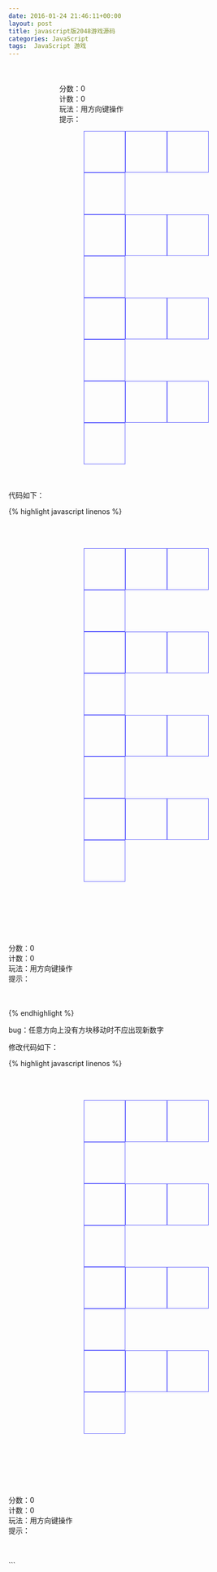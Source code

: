 ```yaml
---
date: 2016-01-24 21:46:11+00:00
layout: post
title: javascript版2048游戏源码
categories: JavaScript
tags:  JavaScript 游戏
---
```


<html>
<head>
    <meta http-equiv="Content-Type" content="text/html; charset=utf-8" />
    <title>2048</title>
    <style>
        *{margin: 0; padding: 0}
        #div1024{width: 600px; margin: 50px auto;overflow: hidden}
        .main{margin-left: 100px;}
        li{list-style:none}
        .main>li{width: 600px;overflow: hidden}
        .main>li ul li{border: 1px solid #6666ff;width: 80px;height: 80px;border-collapse:collapse; text-align: center;line-height: 80px;font-size: 36px;float: left}
    </style>
</head>
<body>
<div id="div1024">
	<div style="margin-left: 100px;">
    <div>分数：<span id="score">0</span></div>
    <div>计数：<span id="step">0</span></div>
    <div>玩法：<span id="tips">用方向键操作</span></div>
    <div>提示：<span id="tip"></span></div>
    </div>
<ul class="main">
    <li class="line0"><ul>
        <li></li>
        <li></li>
        <li></li>
        <li></li>
    </ul></li>
    <li class="line1"><ul>
        <li></li>
        <li></li>
        <li></li>
        <li></li>
    </ul></li>
    <li class="line2"><ul>
        <li></li>
        <li></li>
        <li></li>
        <li></li>
    </ul></li>
    <li class="line3"><ul>
        <li></li>
        <li></li>
        <li></li>
        <li></li>
    </ul></li>
</ul>
    
</div>
<script>
    window.onload=function(){
var game={
    // 随机产生的数字
    num:0,
    //剩余空格
    spacecounts:1,
	//是否增加数字
	addFlag:0,
	counts:0,
    score:0,
    step: -2,
    //横向数组与纵向数组
    arr:[],
    arr1:[],
    init:function(){
        game.style()
        document.getElementById('tip').innerHTML='游戏开始啦...'
		this.addFlag =1
        this.add()
        this.add()
    },
    add:function(){
        Math.random() > 0.5 ? this.num=2 :this.num=4
        var Lindex=Math.floor(Math.random()*4),
                Rindex=Math.floor(Math.random()*4),
                dom=document.getElementsByClassName('line'+Lindex)[0].getElementsByTagName('li')[Rindex]
		if(this.addFlag != 0){
		    if(dom.innerHTML=='') {
                dom.className='style'+this.num
                dom.innerHTML=this.num
			    this.step++
            }
            else{
                this.add()
            }
		}
		else{
			outerloop0:
			if(this.spacecounts == 0){
				//判断横向是否有值相同
                for(var i=0;i<4;i++){
                    for(var j=0;j<3;j++){
						inner=document.getElementsByClassName('line'+i)[0].getElementsByTagName('li')[j].innerHTML
						inner1=document.getElementsByClassName('line'+i)[0].getElementsByTagName('li')[j+1].innerHTML
                        if(Number(inner)==Number(inner1)){
                            break outerloop0;
                        }
                    }
                }
				
                //判断纵向是否有值相同
                for(var i=0;i<4;i++){
                    for(var j=0;j<3;j++){
						inner=document.getElementsByClassName('line'+j)[0].getElementsByTagName('li')[i].innerHTML
						inner1=document.getElementsByClassName('line'+(j+1))[0].getElementsByTagName('li')[i].innerHTML
                        if(Number(inner)==Number(inner1)){
                            break outerloop0;
                        }
                    }
                }
                alert('gameovar,你的分数是'+this.score)
                  
                
			}
		}
    },
    left:function(){
        var inner,
                inner1,
                m= 0,
                n=0
        this.spacecounts = 0
		this.addFlag = 0
        //横向数组，用于左右操作
        for(var i=0;i<4;i++){
            this.arr[i]=[]
             m=0
			 this.counts=1
			 n=0
            for(var j=0;j<4;j++){
               inner=document.getElementsByClassName('line'+i)[0].getElementsByTagName('li')[j].innerHTML
                if(inner){
                    this.arr[i][m]=Number(inner)
                    m++
					if(this.counts == 0) n++
					this.counts = 1
                }
                    else{
						this.spacecounts++
						if (this.counts == 1) n++
						this.counts = 0
                    }
                }
			if(n > 1) this.addFlag = 1
        }
        this.log(this.arr)
        //数组值合并
        for(var i=0;i<4;i++){
            for(var j=0;j<this.arr[i].length-1;j++){
                if(this.arr[i][j]==this.arr[i][j+1]){
                    this.score+=this.arr[i][j]*2
                    this.arr[i][j]+=this.arr[i][j]
                    this.arr[i].splice(j+1,1)
					this.addFlag =1
                }
            }
        }
        //赋值给dom
        for(var i=0;i<4;i++){
            len=this.arr[i].length
            for(var m=0;m<4;m++){
                document.getElementsByClassName('line'+i)[0].getElementsByTagName('li')[m].className=''
                document.getElementsByClassName('line'+i)[0].getElementsByTagName('li')[m].innerHTML=''
            }
            for(var j=0;j<len;j++){
                document.getElementsByClassName('line'+i)[0].getElementsByTagName('li')[j].innerHTML=this.arr[i][j]
                document.getElementsByClassName('line'+i)[0].getElementsByTagName('li')[j].className='style'+this.arr[i][j]
            }
        }
    },
    right:function(){
        var inner,
                inner1,
                m= 0,
                n=0
        this.spacecounts = 0
		this.addFlag = 0
        //横向数组，用于左右操作
        for(var i=0;i<4;i++){
            this.arr[i]=[]
             m=0
			 this.counts=0
			 n=0
            for(var j=0;j<4;j++){
               inner=document.getElementsByClassName('line'+i)[0].getElementsByTagName('li')[j].innerHTML
                if(inner){
                    this.arr[i][m]=Number(inner)
                    m++
					if(this.counts == 0) n++
					this.counts = 1
                }
                    else{
						this.spacecounts++
						if (this.counts == 1) n++
						this.counts = 0
                    }
                }
			if (this.counts == 0) n++
			if(n > 1) this.addFlag = 1
        }
        this.log(this.arr)
        //数组值合并
        for(var i=0;i<4;i++){
            for(var j=this.arr[i].length-1;j>0;j--){
                if(this.arr[i][j]==this.arr[i][j-1]){
                    this.score+=this.arr[i][j-1]*2
                    this.arr[i][j]+=this.arr[i][j]
                    this.arr[i].splice(j-1,1)
					this.addFlag =1
                }
            }
        }
        //赋值给dom
        for(var i=0;i<4;i++){
            len=this.arr[i].length
            for(var m=0;m<4;m++){
                document.getElementsByClassName('line'+i)[0].getElementsByTagName('li')[m].className=''
                document.getElementsByClassName('line'+i)[0].getElementsByTagName('li')[m].innerHTML=''
            }
            for(var j=0;j<len;j++){
                document.getElementsByClassName('line'+i)[0].getElementsByTagName('li')[3-j].innerHTML=this.arr[i][len-1-j]
                document.getElementsByClassName('line'+i)[0].getElementsByTagName('li')[3-j].className='style'+this.arr[i][len-1-j]
            }
        }
        this.log(this.arr)
    },
    up:function(){
		var inner,
                inner1,
                m= 0,
                n=0
        this.spacecounts = 0
		this.addFlag=0
        //纵向数组用于上下操作
        for(var x=0;x<4;x++){
            this.arr1[x]=[]
        }
        for(var x=0;x<4;x++){
             n=0
			 this.counts=1
			 m= 0
            for(var y=0;y<4;y++){
                inner1=document.getElementsByClassName('line'+y)[0].getElementsByTagName('li')[x].innerHTML
                if(inner1){
                    this.arr1[x][n]=Number(inner1)
                    n++
					if(this.counts == 0) m++
					this.counts = 1
                }
                    else{
						this.spacecounts++
						if (this.counts == 1) m++
						this.counts = 0
                    }
				
            }
            if(m > 1) this.addFlag = 1
        }
        //数组值合并
        for(var i=0;i<4;i++){
            for(var j=0;j<this.arr1[i].length-1;j++){
                if(this.arr1[i][j]==this.arr1[i][j+1]){
                    this.score+=this.arr1[i][j]*2
                    this.arr1[i][j]+=this.arr1[i][j]
                    this.arr1[i].splice(j+1,1)
					this.addFlag =1
                }
            }
        }
        //赋值给dom
        for(var i=0;i<4;i++){
            len=this.arr1[i].length
            for(var m=0;m<4;m++){
                document.getElementsByClassName('line'+m)[0].getElementsByTagName('li')[i].className=''
                document.getElementsByClassName('line'+m)[0].getElementsByTagName('li')[i].innerHTML=''
            }
            for(var j=0;j<len;j++){
                document.getElementsByClassName('line'+j)[0].getElementsByTagName('li')[i].innerHTML=this.arr1[i][j]
                document.getElementsByClassName('line'+j)[0].getElementsByTagName('li')[i].className='style'+this.arr1[i][j]
            }
        }
    },
    down:function(){
		var inner,
                inner1,
                m= 0,
                n=0
        this.spacecounts = 0
		this.addFlag=0
        //纵向数组用于上下操作
        for(var x=0;x<4;x++){
            this.arr1[x]=[]
        }
        for(var x=0;x<4;x++){
             n=0
			 this.counts=0
			 m= 0
            for(var y=0;y<4;y++){
                inner1=document.getElementsByClassName('line'+y)[0].getElementsByTagName('li')[x].innerHTML
                if(inner1){
                    this.arr1[x][n]=Number(inner1)
                    n++
					if(this.counts == 0) m++
					this.counts = 1
                }
                    else{
						this.spacecounts++
						if (this.counts == 1) m++
						this.counts = 0
                    }
				
            }
			if (this.counts == 0) m++
            if(m > 1) this.addFlag = 1
        }
        //数组值合并
        for(var i=0;i<4;i++){
            for(var j=this.arr1[i].length-1;j>0;j--){
                if(this.arr1[i][j]==this.arr1[i][j-1]){
                    this.score+=this.arr1[i][j-1]*2
                    this.arr1[i][j]+=this.arr1[i][j]
                    this.arr1[i].splice(j-1,1)
					this.addFlag =1
                }
            }
        }
        //赋值给dom
        for(var i=0;i<4;i++){
            len=this.arr1[i].length
            for(var m=0;m<4;m++){
                document.getElementsByClassName('line'+m)[0].getElementsByTagName('li')[i].className=''
                document.getElementsByClassName('line'+m)[0].getElementsByTagName('li')[i].innerHTML=''
            }
            for(var j=0;j<len;j++){
                document.getElementsByClassName('line'+(4-len+j))[0].getElementsByTagName('li')[i].innerHTML=this.arr1[i][j]
                document.getElementsByClassName('line'+(4-len+j))[0].getElementsByTagName('li')[i].className='style'+this.arr1[i][j]
            }
        }
    },
    log:function(x){
        console.log(x)
    },
    update:function(){
        document.getElementById('score').innerHTML=this.score
        document.getElementById('step').innerHTML=this.step
        var tip=document.getElementById('tip')
        var max=this.arr.toString().split(',')
        function sort(a,b){return a-b}
       max=max.sort(sort)[max.length-1]
        if(max==512){tip.innerHTML='加油加油...'}
        if(max==1024){tip.innerHTML='唉哟，不错喔...'}
        if(max==2048){tip.innerHTML='恭喜你成功了，太厉害了...'}
        if(max==4096){tip.innerHTML='超神了...'}
        if(max==8192){tip.innerHTML='XX，出现bug了...'}
    },
    style:function(){
        var values=[2,4,8,16,32,64,128,256,512,1024,2048,4096,8192],
                add=0.075,
                styles=''
        for(var i=0;i<values.length;i++){
            styles+='.style'+values[i]+'{background-color:hsla(360,50%,50%,'+add+');}\r\n'
            add+=0.075
        }
        document.getElementsByTagName('style')[0].innerHTML+=styles
    }
}
game.init()
document.onkeydown=function(e){
    e=e || window.event
    switch (e.keyCode){
        case 37 :
            game.left()
            game.add(e)
            game.update()
            break
        case 38 :
            game.up()
            game.add(e)
            game.update()
            break
        case 39 :
            game.right()
            game.add(e)
            game.update()
            break
        case 40 :
            game.down()
            game.add(e)
            game.update()
            break
        default :
            break
    }
}
    }
</script>
</body>
</html>


代码如下：

{% highlight javascript linenos %}
<!DOCTYPE html>
<html>
<head>
    <meta http-equiv="Content-Type" content="text/html; charset=utf-8" />
    <title>2048</title>
    <style>
        *{margin: 0; padding: 0}
        #div1024{width: 600px; margin: 50px auto;overflow: hidden}
        .main{float: left;margin-right: 50px;}
        li{list-style:none}
        .main>li{width: 328px;overflow: hidden}
        .main>li ul li{border: 1px solid #6666ff;width: 80px;height: 80px;border-collapse:collapse; text-align: center;line-height: 80px;font-size: 36px;float: left
        }
    </style>
</head>
<body>
<div id="div1024">
<ul class="main">
    <li class="line0"><ul>
        <li></li>
        <li></li>
        <li></li>
        <li></li>
    </ul></li>
    <li class="line1"><ul>
        <li></li>
        <li></li>
        <li></li>
        <li></li>
    </ul></li>
    <li class="line2"><ul>
        <li></li>
        <li></li>
        <li></li>
        <li></li>
    </ul></li>
    <li class="line3"><ul>
        <li></li>
        <li></li>
        <li></li>
        <li></li>
    </ul></li>
</ul>
    <div style="float: left; margin-top: 120px;">
    <div>分数：<span id="score">0</span></div>
    <div>计数：<span id="step">0</span></div>
    <div>玩法：<span id="tips">用方向键操作</span></div>
    <div>提示：<span id="tip"></span></div>
    </div>
</div>
<script>
    window.onload=function(){
var game={
    // 随机产生的数字
    num:0,
    //剩余空格
    counts:0,
    score:0,
    step:0,
    //横向数组与纵向数组
    arr:[],
    arr1:[],
    init:function(){
        game.style()
        document.getElementById('tip').innerHTML='游戏开始啦...'
        this.add()
        this.add()
    },
    add:function(){
        var x=false,y=false
        Math.random() > 0.5 ? this.num=2 :this.num=4
        var Lindex=Math.floor(Math.random()*4),
                Rindex=Math.floor(Math.random()*4),
                dom=document.getElementsByClassName('line'+Lindex)[0].getElementsByTagName('li')[Rindex]
        if(dom.innerHTML=='') {
            dom.className='style'+this.num
            dom.innerHTML=this.num
        }
        else{
            this.count()
            if(this.counts==0){
                //判断横向是否有值相同
                outerloop0:
                for(var i=0;i<4;i++){
                    for(var j=0;j<this.arr[i].length-1;j++){
                        if(this.arr[i][j]==this.arr[i][j+1]){
                          x=true
                            break outerloop0;
                        }
                    }
                }
                //判断纵向是否有值相同
                outerloop1:
                for(var i=0;i<4;i++){
                    for(var j=0;j<this.arr1[i].length-1;j++){
                        if(this.arr1[i][j]==this.arr1[i][j+1]){
                          y=true
                            break outerloop1
                        }
                    }
                }
                if(!x && !y ){
                  alert('gameovar,你的分数是'+this.score)
                }else if(x){
                    if(arguments[0].keyCode==37 || arguments[0].keyCode==39){
                        this.step++
                    }
                }
                else if(y){
                    if(arguments[0].keyCode==38 || arguments[0].keyCode==40){
                        this.step++
                    }
                }
            }else{
                this.add()
            }
        }
    },
    left:function(){
        //数组值合并
        for(var i=0;i<4;i++){
            for(var j=0;j<this.arr[i].length-1;j++){
                if(this.arr[i][j]==this.arr[i][j+1]){
                    this.score+=this.arr[i][j]*2
                    this.arr[i][j]+=this.arr[i][j]
                    this.arr[i].splice(j+1,1)
                }
            }
        }
        //赋值给dom
        for(var i=0;i<4;i++){
            len=this.arr[i].length
            for(var m=0;m<4;m++){
                document.getElementsByClassName('line'+i)[0].getElementsByTagName('li')[m].className=''
                document.getElementsByClassName('line'+i)[0].getElementsByTagName('li')[m].innerHTML=''
            }
            for(var j=0;j<len;j++){
                document.getElementsByClassName('line'+i)[0].getElementsByTagName('li')[j].innerHTML=this.arr[i][j]
                document.getElementsByClassName('line'+i)[0].getElementsByTagName('li')[j].className='style'+this.arr[i][j]
            }
        }
        if(this.counts!=0) this.step++
    },
    right:function(){
        //数组值合并
        for(var i=0;i<4;i++){
            for(var j=this.arr[i].length-1;j>0;j--){
                if(this.arr[i][j]==this.arr[i][j-1]){
                    this.score+=this.arr[i][j-1]*2
                    this.arr[i][j]+=this.arr[i][j]
                    this.arr[i].splice(j-1,1)
                }
            }
        }
        //赋值给dom
        for(var i=0;i<4;i++){
            len=this.arr[i].length
            for(var m=0;m<4;m++){
                document.getElementsByClassName('line'+i)[0].getElementsByTagName('li')[m].className=''
                document.getElementsByClassName('line'+i)[0].getElementsByTagName('li')[m].innerHTML=''
            }
            for(var j=0;j<len;j++){
                document.getElementsByClassName('line'+i)[0].getElementsByTagName('li')[3-j].innerHTML=this.arr[i][len-1-j]
                document.getElementsByClassName('line'+i)[0].getElementsByTagName('li')[3-j].className='style'+this.arr[i][len-1-j]
            }
        }
        if(this.counts!=0) this.step++
        this.log(this.arr)
    },
    up:function(){
        //数组值合并
        for(var i=0;i<4;i++){
            for(var j=0;j<this.arr1[i].length-1;j++){
                if(this.arr1[i][j]==this.arr1[i][j+1]){
                    this.score+=this.arr1[i][j]*2
                    this.arr1[i][j]+=this.arr1[i][j]
                    this.arr1[i].splice(j+1,1)
                }
            }
        }
        //赋值给dom
        for(var i=0;i<4;i++){
            len=this.arr1[i].length
            for(var m=0;m<4;m++){
                document.getElementsByClassName('line'+m)[0].getElementsByTagName('li')[i].className=''
                document.getElementsByClassName('line'+m)[0].getElementsByTagName('li')[i].innerHTML=''
            }
            for(var j=0;j<len;j++){
                document.getElementsByClassName('line'+j)[0].getElementsByTagName('li')[i].innerHTML=this.arr1[i][j]
                document.getElementsByClassName('line'+j)[0].getElementsByTagName('li')[i].className='style'+this.arr1[i][j]
            }
        }
        if(this.counts!=0) this.step++
    },
    down:function(){
        //数组值合并
        for(var i=0;i<4;i++){
            for(var j=this.arr1[i].length-1;j>0;j--){
                if(this.arr1[i][j]==this.arr1[i][j-1]){
                    this.score+=this.arr1[i][j-1]*2
                    this.arr1[i][j]+=this.arr1[i][j]
                    this.arr1[i].splice(j-1,1)
                }
            }
        }
        //赋值给dom
        for(var i=0;i<4;i++){
            len=this.arr1[i].length
            for(var m=0;m<4;m++){
                document.getElementsByClassName('line'+m)[0].getElementsByTagName('li')[i].className=''
                document.getElementsByClassName('line'+m)[0].getElementsByTagName('li')[i].innerHTML=''
            }
            for(var j=0;j<len;j++){
                document.getElementsByClassName('line'+(4-len+j))[0].getElementsByTagName('li')[i].innerHTML=this.arr1[i][j]
                document.getElementsByClassName('line'+(4-len+j))[0].getElementsByTagName('li')[i].className='style'+this.arr1[i][j]
            }
        }
        if(this.counts!=0) this.step++
    },
    count:function(){
        var inner,
                inner1,
                m= 0,
                n=0
        this.counts=0
        //横向数组，用于左右操作
        for(var i=0;i<4;i++){
            this.arr[i]=[]
             m=0
            for(var j=0;j<4;j++){
               inner=document.getElementsByClassName('line'+i)[0].getElementsByTagName('li')[j].innerHTML
                if(inner){
                    this.arr[i][m]=Number(inner)
                    m++
                }
                    else{
                        this.counts++
                    }
                }
        }
        this.log(this.arr)
        //纵向数组用于上下操作
        for(var x=0;x<4;x++){
            this.arr1[x]=[]
        }
        for(var x=0;x<4;x++){
             n=0
            for(var y=0;y<4;y++){
                inner1=document.getElementsByClassName('line'+y)[0].getElementsByTagName('li')[x].innerHTML
                if(inner1){
                    this.arr1[x][n]=Number(inner1)
                    n++
                }
            }
        }
    },
    log:function(x){
        console.log(x)
    },
    update:function(){
        document.getElementById('score').innerHTML=this.score
        document.getElementById('step').innerHTML=this.step
        var tip=document.getElementById('tip')
        var max=this.arr.toString().split(',')
        function sort(a,b){return a-b}
       max=max.sort(sort)[max.length-1]
        if(max==512){tip.innerHTML='加油加油...'}
        if(max==1024){tip.innerHTML='唉哟，不错喔...'}
        if(max==2048){tip.innerHTML='恭喜你成功了，太厉害了...'}
        if(max==4096){tip.innerHTML='超神了...'}
        if(max==8192){tip.innerHTML='XX，出现bug了...'}
    },
    style:function(){
        var values=[2,4,8,16,32,64,128,256,512,1024,2048,4096,8192],
                add=0.075,
                styles=''
        for(var i=0;i<values.length;i++){
            styles+='.style'+values[i]+'{background-color:hsla(360,50%,50%,'+add+');}\r\n'
            add+=0.075
        }
        document.getElementsByTagName('style')[0].innerHTML+=styles
    }
}
game.init()
document.onkeydown=function(e){
    game.count()
    e=e || window.event
    switch (e.keyCode){
        case 37 :
            game.left()
            game.add(e)
            game.update()
            break
        case 38 :
            game.up()
            game.add(e)
            game.update()
            break
        case 39 :
            game.right()
            game.add(e)
            game.update()
            break
        case 40 :
            game.down()
            game.add(e)
            game.update()
            break
        default :
            break
    }
}
    }
</script>
</body>
</html>
{% endhighlight %}

bug：任意方向上没有方块移动时不应出现新数字


修改代码如下：

{% highlight javascript linenos %}
<!DOCTYPE html>
<html>
<head>
    <meta http-equiv="Content-Type" content="text/html; charset=utf-8" />
    <title>2048</title>
    <style>
        *{margin: 0; padding: 0}
        #div1024{width: 600px; margin: 50px auto;overflow: hidden}
        .main{float: left;margin-right: 50px;}
        li{list-style:none}
        .main>li{width: 328px;overflow: hidden}
        .main>li ul li{border: 1px solid #6666ff;width: 80px;height: 80px;border-collapse:collapse; text-align: center;line-height: 80px;font-size: 36px;float: left
        }
    </style>
</head>
<body>
<div id="div1024">
<ul class="main">
    <li class="line0"><ul>
        <li></li>
        <li></li>
        <li></li>
        <li></li>
    </ul></li>
    <li class="line1"><ul>
        <li></li>
        <li></li>
        <li></li>
        <li></li>
    </ul></li>
    <li class="line2"><ul>
        <li></li>
        <li></li>
        <li></li>
        <li></li>
    </ul></li>
    <li class="line3"><ul>
        <li></li>
        <li></li>
        <li></li>
        <li></li>
    </ul></li>
</ul>
    <div style="float: left; margin-top: 120px;">
    <div>分数：<span id="score">0</span></div>
    <div>计数：<span id="step">0</span></div>
    <div>玩法：<span id="tips">用方向键操作</span></div>
    <div>提示：<span id="tip"></span></div>
    </div>
</div>
<script>
    window.onload=function(){
var game={
    // 随机产生的数字
    num:0,
    //剩余空格
    spacecounts:1,
	//是否增加数字
	addFlag:0,
	counts:0,
    score:0,
    step: -2,
    //横向数组与纵向数组
    arr:[],
    arr1:[],
    init:function(){
        game.style()
        document.getElementById('tip').innerHTML='游戏开始啦...'
		this.addFlag =1
        this.add()
        this.add()
    },
    add:function(){
        Math.random() > 0.5 ? this.num=2 :this.num=4
        var Lindex=Math.floor(Math.random()*4),
                Rindex=Math.floor(Math.random()*4),
                dom=document.getElementsByClassName('line'+Lindex)[0].getElementsByTagName('li')[Rindex]
		if(this.addFlag != 0){
		    if(dom.innerHTML=='') {
                dom.className='style'+this.num
                dom.innerHTML=this.num
			    this.step++
            }
            else{
                this.add()
            }
		}
		else{
			outerloop0:
			if(this.spacecounts == 0){
				//判断横向是否有值相同
                for(var i=0;i<4;i++){
                    for(var j=0;j<3;j++){
						inner=document.getElementsByClassName('line'+i)[0].getElementsByTagName('li')[j].innerHTML
						inner1=document.getElementsByClassName('line'+i)[0].getElementsByTagName('li')[j+1].innerHTML
                        if(Number(inner)==Number(inner1)){
                            break outerloop0;
                        }
                    }
                }
				
                //判断纵向是否有值相同
                for(var i=0;i<4;i++){
                    for(var j=0;j<3;j++){
						inner=document.getElementsByClassName('line'+j)[0].getElementsByTagName('li')[i].innerHTML
						inner1=document.getElementsByClassName('line'+(j+1))[0].getElementsByTagName('li')[i].innerHTML
                        if(Number(inner)==Number(inner1)){
                            break outerloop0;
                        }
                    }
                }
                alert('gameovar,你的分数是'+this.score)
                  
                
			}
		}
    },
    left:function(){
        var inner,
                inner1,
                m= 0,
                n=0
        this.spacecounts = 0
		this.addFlag = 0
        //横向数组，用于左右操作
        for(var i=0;i<4;i++){
            this.arr[i]=[]
             m=0
			 this.counts=1
			 n=0
            for(var j=0;j<4;j++){
               inner=document.getElementsByClassName('line'+i)[0].getElementsByTagName('li')[j].innerHTML
                if(inner){
                    this.arr[i][m]=Number(inner)
                    m++
					if(this.counts == 0) n++
					this.counts = 1
                }
                    else{
						this.spacecounts++
						if (this.counts == 1) n++
						this.counts = 0
                    }
                }
			if(n > 1) this.addFlag = 1
        }
        this.log(this.arr)
        //数组值合并
        for(var i=0;i<4;i++){
            for(var j=0;j<this.arr[i].length-1;j++){
                if(this.arr[i][j]==this.arr[i][j+1]){
                    this.score+=this.arr[i][j]*2
                    this.arr[i][j]+=this.arr[i][j]
                    this.arr[i].splice(j+1,1)
					this.addFlag =1
                }
            }
        }
        //赋值给dom
        for(var i=0;i<4;i++){
            len=this.arr[i].length
            for(var m=0;m<4;m++){
                document.getElementsByClassName('line'+i)[0].getElementsByTagName('li')[m].className=''
                document.getElementsByClassName('line'+i)[0].getElementsByTagName('li')[m].innerHTML=''
            }
            for(var j=0;j<len;j++){
                document.getElementsByClassName('line'+i)[0].getElementsByTagName('li')[j].innerHTML=this.arr[i][j]
                document.getElementsByClassName('line'+i)[0].getElementsByTagName('li')[j].className='style'+this.arr[i][j]
            }
        }
    },
    right:function(){
        var inner,
                inner1,
                m= 0,
                n=0
        this.spacecounts = 0
		this.addFlag = 0
        //横向数组，用于左右操作
        for(var i=0;i<4;i++){
            this.arr[i]=[]
             m=0
			 this.counts=0
			 n=0
            for(var j=0;j<4;j++){
               inner=document.getElementsByClassName('line'+i)[0].getElementsByTagName('li')[j].innerHTML
                if(inner){
                    this.arr[i][m]=Number(inner)
                    m++
					if(this.counts == 0) n++
					this.counts = 1
                }
                    else{
						this.spacecounts++
						if (this.counts == 1) n++
						this.counts = 0
                    }
                }
			if (this.counts == 0) n++
			if(n > 1) this.addFlag = 1
        }
        this.log(this.arr)
        //数组值合并
        for(var i=0;i<4;i++){
            for(var j=this.arr[i].length-1;j>0;j--){
                if(this.arr[i][j]==this.arr[i][j-1]){
                    this.score+=this.arr[i][j-1]*2
                    this.arr[i][j]+=this.arr[i][j]
                    this.arr[i].splice(j-1,1)
					this.addFlag =1
                }
            }
        }
        //赋值给dom
        for(var i=0;i<4;i++){
            len=this.arr[i].length
            for(var m=0;m<4;m++){
                document.getElementsByClassName('line'+i)[0].getElementsByTagName('li')[m].className=''
                document.getElementsByClassName('line'+i)[0].getElementsByTagName('li')[m].innerHTML=''
            }
            for(var j=0;j<len;j++){
                document.getElementsByClassName('line'+i)[0].getElementsByTagName('li')[3-j].innerHTML=this.arr[i][len-1-j]
                document.getElementsByClassName('line'+i)[0].getElementsByTagName('li')[3-j].className='style'+this.arr[i][len-1-j]
            }
        }
        this.log(this.arr)
    },
    up:function(){
		var inner,
                inner1,
                m= 0,
                n=0
        this.spacecounts = 0
		this.addFlag=0
        //纵向数组用于上下操作
        for(var x=0;x<4;x++){
            this.arr1[x]=[]
        }
        for(var x=0;x<4;x++){
             n=0
			 this.counts=1
			 m= 0
            for(var y=0;y<4;y++){
                inner1=document.getElementsByClassName('line'+y)[0].getElementsByTagName('li')[x].innerHTML
                if(inner1){
                    this.arr1[x][n]=Number(inner1)
                    n++
					if(this.counts == 0) m++
					this.counts = 1
                }
                    else{
						this.spacecounts++
						if (this.counts == 1) m++
						this.counts = 0
                    }
				
            }
            if(m > 1) this.addFlag = 1
        }
        //数组值合并
        for(var i=0;i<4;i++){
            for(var j=0;j<this.arr1[i].length-1;j++){
                if(this.arr1[i][j]==this.arr1[i][j+1]){
                    this.score+=this.arr1[i][j]*2
                    this.arr1[i][j]+=this.arr1[i][j]
                    this.arr1[i].splice(j+1,1)
					this.addFlag =1
                }
            }
        }
        //赋值给dom
        for(var i=0;i<4;i++){
            len=this.arr1[i].length
            for(var m=0;m<4;m++){
                document.getElementsByClassName('line'+m)[0].getElementsByTagName('li')[i].className=''
                document.getElementsByClassName('line'+m)[0].getElementsByTagName('li')[i].innerHTML=''
            }
            for(var j=0;j<len;j++){
                document.getElementsByClassName('line'+j)[0].getElementsByTagName('li')[i].innerHTML=this.arr1[i][j]
                document.getElementsByClassName('line'+j)[0].getElementsByTagName('li')[i].className='style'+this.arr1[i][j]
            }
        }
    },
    down:function(){
		var inner,
                inner1,
                m= 0,
                n=0
        this.spacecounts = 0
		this.addFlag=0
        //纵向数组用于上下操作
        for(var x=0;x<4;x++){
            this.arr1[x]=[]
        }
        for(var x=0;x<4;x++){
             n=0
			 this.counts=0
			 m= 0
            for(var y=0;y<4;y++){
                inner1=document.getElementsByClassName('line'+y)[0].getElementsByTagName('li')[x].innerHTML
                if(inner1){
                    this.arr1[x][n]=Number(inner1)
                    n++
					if(this.counts == 0) m++
					this.counts = 1
                }
                    else{
						this.spacecounts++
						if (this.counts == 1) m++
						this.counts = 0
                    }
				
            }
			if (this.counts == 0) m++
            if(m > 1) this.addFlag = 1
        }
        //数组值合并
        for(var i=0;i<4;i++){
            for(var j=this.arr1[i].length-1;j>0;j--){
                if(this.arr1[i][j]==this.arr1[i][j-1]){
                    this.score+=this.arr1[i][j-1]*2
                    this.arr1[i][j]+=this.arr1[i][j]
                    this.arr1[i].splice(j-1,1)
					this.addFlag =1
                }
            }
        }
        //赋值给dom
        for(var i=0;i<4;i++){
            len=this.arr1[i].length
            for(var m=0;m<4;m++){
                document.getElementsByClassName('line'+m)[0].getElementsByTagName('li')[i].className=''
                document.getElementsByClassName('line'+m)[0].getElementsByTagName('li')[i].innerHTML=''
            }
            for(var j=0;j<len;j++){
                document.getElementsByClassName('line'+(4-len+j))[0].getElementsByTagName('li')[i].innerHTML=this.arr1[i][j]
                document.getElementsByClassName('line'+(4-len+j))[0].getElementsByTagName('li')[i].className='style'+this.arr1[i][j]
            }
        }
    },
    log:function(x){
        console.log(x)
    },
    update:function(){
        document.getElementById('score').innerHTML=this.score
        document.getElementById('step').innerHTML=this.step
        var tip=document.getElementById('tip')
        var max=this.arr.toString().split(',')
        function sort(a,b){return a-b}
       max=max.sort(sort)[max.length-1]
        if(max==512){tip.innerHTML='加油加油...'}
        if(max==1024){tip.innerHTML='唉哟，不错喔...'}
        if(max==2048){tip.innerHTML='恭喜你成功了，太厉害了...'}
        if(max==4096){tip.innerHTML='超神了...'}
        if(max==8192){tip.innerHTML='XX，出现bug了...'}
    },
    style:function(){
        var values=[2,4,8,16,32,64,128,256,512,1024,2048,4096,8192],
                add=0.075,
                styles=''
        for(var i=0;i<values.length;i++){
            styles+='.style'+values[i]+'{background-color:hsla(360,50%,50%,'+add+');}\r\n'
            add+=0.075
        }
        document.getElementsByTagName('style')[0].innerHTML+=styles
    }
}
game.init()
document.onkeydown=function(e){
    e=e || window.event
    switch (e.keyCode){
        case 37 :
            game.left()
            game.add(e)
            game.update()
            break
        case 38 :
            game.up()
            game.add(e)
            game.update()
            break
        case 39 :
            game.right()
            game.add(e)
            game.update()
            break
        case 40 :
            game.down()
            game.add(e)
            game.update()
            break
        default :
            break
    }
}
    }
</script>
</body>
</html>
``` 